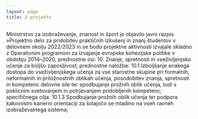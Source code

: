 ```yaml
---
layout: page
title: O projektu
---
```


<p class="message">
</p>
Ministrstvo za izobraževanje, znanost in šport je objavilo javni razpis »Projektno delo za pridobitev praktičnih izkušenj in znanj študentov v delovnem okolju 2022/2023 in se bodo projektne aktivnosti izvajale skladno z Operativnim programom za izvajanje evropske kohezijske politike v obdobju 2014–2020, prednostne osi: 10. Znanje, spretnosti in vseživljenjsko učenje za boljšo zaposljivost; prednostne naložbe: 10.1 Izboljšanje enakega dostopa do vseživljenjskega učenja za vse starostne skupine pri formalnih, neformalnih in priložnostnih oblikah učenja, posodobitev znanja, spretnosti in kompetenc delovne sile ter spodbujanje prožnih oblik učenja, tudi s poklicnim svetovanjem in potrjevanjem pridobljenih kompetenc; specifičnega cilja: 10.1.3 Spodbujanje prožnih oblik učenja ter podpora kakovostni karierni orientaciji za šolajočo se mladino na vseh ravneh izobraževalnega sistema;
